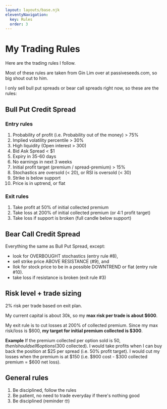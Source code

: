 ```yaml
---
layout: layouts/base.njk
eleventyNavigation:
  key: Rules
  order: 3
---
```

# My Trading Rules

Here are the trading rules I follow.  

Most of these rules are taken from Gin Lim over at passiveseeds.com, so big shout out to him.

I only sell bull put spreads or bear call spreads right now, so these are the rules:

## Bull Put Credit Spread 
### Entry rules
1. Probability of profit (i.e. Probability out of the money) > 75%
2. Implied volatility percentile > 30%
3. High liquidity (Open interest > 300)
4. Bid Ask Spread < $1
6. Expiry in 35-60 days
7. No earnings in next 3 weeks
5. Initial profit target (premium / spread-premium) > 15% 
8. Stochastics are oversold (< 20), or RSI is oversold (< 30)
9. Strike is below support
10. Price is in uptrend, or flat

### Exit rules
1. Take profit at 50% of initial collected premium 
2. Take loss at 200% of initial collected premium (or 4:1 profit target)
3. Take loss if support is broken (full candle below support)

## Bear Call Credit Spread
Everything the same as Bull Put Spread, except:
- look for OVERBOUGHT stochastics (entry rule #8), 
- sell strike price ABOVE RESISTANCE (#9), and 
- llok for stock price to be in a possible DOWNTREND or flat (entry rule #10).
- take loss if resistance is broken (exit rule #3)

## Risk level + trade sizing
2% risk per trade based on exit plan.  

My current capital is about 30k, so my **max risk per trade is about $600**.

My exit rule is to cut losses at 200% of collected premium.  Since my max risk/loss is $600, **my target for initial premium collected is $300**. 

**Example**
If the premium collected per option sold is $50, then I should sell 6 options ($300 collected).  I would take profits when I can buy back the position at $25 per spread (i.e. 50% profit target).  I would cut my losses when the premium is at $150 (i.e. $900 cost - $300 collected premium = $600 net loss).

## General rules
1. Be disciplined, follow the rules
2. Be patient, no need to trade everyday if there's nothing good
3. Be disciplined (reminder 🤓)

